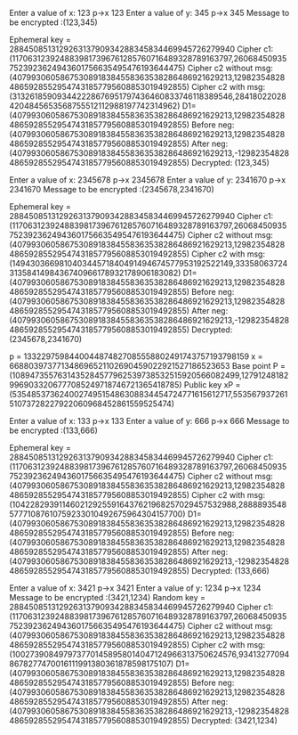 Enter a value of x: 123
p->x 123
Enter a value of y: 345
p->x 345
Message to be encrypted :(123,345)

Ephemeral key = 288450851312926313790934288345834469945726279940
Cipher c1: (1170631239248839817396761285760716489328789163797,260684509357523923624943601756635495476193644475)
Cipher c2 without msg: (40799306058675308918384558363538286486921629213,1298235482848659285529547431857795608853019492855)
Cipher c2 with msg: (313261859093442228676951797436460833746118389546,284180220284204845653568755512112988197742314962)
D1=(40799306058675308918384558363538286486921629213,1298235482848659285529547431857795608853019492855)
Before neg: (40799306058675308918384558363538286486921629213,1298235482848659285529547431857795608853019492855)
After neg: (40799306058675308918384558363538286486921629213,-1298235482848659285529547431857795608853019492855)
Decrypted: (123,345)




Enter a value of x: 2345678
p->x 2345678
Enter a value of y: 2341670
p->x 2341670
Message to be encrypted :(2345678,2341670)

Ephemeral key = 288450851312926313790934288345834469945726279940
Cipher c1: (1170631239248839817396761285760716489328789163797,260684509357523923624943601756635495476193644475)
Cipher c2 without msg: (40799306058675308918384558363538286486921629213,1298235482848659285529547431857795608853019492855)
Cipher c2 with msg: (149430366981040344571840491494674577953192522149,333580637243135841498436740966178932178906183082)
D1=(40799306058675308918384558363538286486921629213,1298235482848659285529547431857795608853019492855)
Before neg: (40799306058675308918384558363538286486921629213,1298235482848659285529547431857795608853019492855)
After neg: (40799306058675308918384558363538286486921629213,-1298235482848659285529547431857795608853019492855)
Decrypted: (2345678,2341670)



p = 1332297598440044874827085558802491743757193798159
x = 668803973771348696521102690459022921527186523653
Base point P = (1089473557631435284577962539738532515920566082499,127912481829969033206777085249718746721365418785)
Public key xP =  (535485373624002749515486308834454724771615612717,55356793726151073728227922060968452861559525474)

Enter a value of x: 133
p->x 133
Enter a value of y: 666
p->x 666
Message to be encrypted :(133,666)

Ephemeral key = 288450851312926313790934288345834469945726279940
Cipher c1: (1170631239248839817396761285760716489328789163797,260684509357523923624943601756635495476193644475)
Cipher c2 without msg: (40799306058675308918384558363538286486921629213,1298235482848659285529547431857795608853019492855)
Cipher c2 with msg: (1042282939114602129255916437621968257029457532988,288889354857771087610759233010492675964304157700)
D1=(40799306058675308918384558363538286486921629213,1298235482848659285529547431857795608853019492855)
Before neg: (40799306058675308918384558363538286486921629213,1298235482848659285529547431857795608853019492855)
After neg: (40799306058675308918384558363538286486921629213,-1298235482848659285529547431857795608853019492855)
Decrypted: (133,666)


Enter a value of x: 3421
p->x 3421
Enter a value of y: 1234
p->x 1234
Message to be encrypted :(3421,1234)
Random key = 288450851312926313790934288345834469945726279940
Cipher c1: (1170631239248839817396761285760716489328789163797,260684509357523923624943601756635495476193644475)
Cipher c2 without msg: (40799306058675308918384558363538286486921629213,1298235482848659285529547431857795608853019492855)
Cipher c2 with msg: (1002739084979737701458958014047124966313750624576,934132770948678277470016111991380361878598175107)
D1=(40799306058675308918384558363538286486921629213,1298235482848659285529547431857795608853019492855)
Before neg: (40799306058675308918384558363538286486921629213,1298235482848659285529547431857795608853019492855)
After neg: (40799306058675308918384558363538286486921629213,-1298235482848659285529547431857795608853019492855)
Decrypted: (3421,1234)
